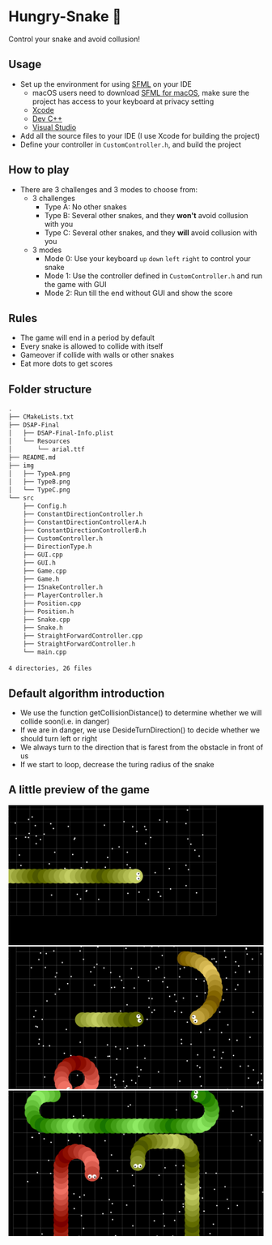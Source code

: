 # Hungry-Snake 🐍

Control your snake and avoid collusion!

## Usage

- Set up the environment for using [SFML](https://www.sfml-dev.org/) on your IDE
  - macOS users need to download [SFML for macOS](https://www.sfml-dev.org/download/sfml/2.5.1/), make sure the project has access to your keyboard at privacy setting
  - [Xcode](https://blog.csdn.net/ilovestarbucks/article/details/124425801)
  - [Dev C++](https://programming727.pixnet.net/blog/post/24516428-c++-%E8%A8%AD%E7%BD%AE-sfml-dev-c++)
  - [Visual Studio](http://n.sfs.tw/content/index/14725#azm)
- Add all the source files to your IDE (I use Xcode for building the project)
- Define your controller in `CustomController.h`, and build the project

## How to play

- There are 3 challenges and 3 modes to choose from:
  - 3 challenges
    - Type A: No other snakes
    - Type B: Several other snakes, and they **won't** avoid collusion with you
    - Type C: Several other snakes, and they **will**  avoid collusion with you
  - 3 modes
    - Mode 0: Use your keyboard `up` `down` `left` `right` to control your snake
    - Mode 1: Use the controller defined in `CustomController.h` and run the game with GUI
    - Mode 2: Run till the end without GUI and show the score

## Rules

- The game will end in a period by default
- Every snake is allowed to collide with itself
- Gameover if collide with walls or other snakes
- Eat more dots to get scores

## Folder structure

``` shell
.
├── CMakeLists.txt
├── DSAP-Final
│   ├── DSAP-Final-Info.plist
│   └── Resources
│       └── arial.ttf
├── README.md
├── img
│   ├── TypeA.png
│   ├── TypeB.png
│   └── TypeC.png
└── src
    ├── Config.h
    ├── ConstantDirectionController.h
    ├── ConstantDirectionControllerA.h
    ├── ConstantDirectionControllerB.h
    ├── CustomController.h
    ├── DirectionType.h
    ├── GUI.cpp
    ├── GUI.h
    ├── Game.cpp
    ├── Game.h
    ├── ISnakeController.h
    ├── PlayerController.h
    ├── Position.cpp
    ├── Position.h
    ├── Snake.cpp
    ├── Snake.h
    ├── StraightForwardController.cpp
    ├── StraightForwardController.h
    └── main.cpp

4 directories, 26 files
```

## Default algorithm introduction

- We use the function getCollisionDistance() to determine whether we will collide soon(i.e. in danger)
- If we are in danger, we use DesideTurnDirection() to decide whether we should turn left or right
- We always turn to the direction that is farest from the obstacle in front of us
- If we start to loop, decrease the turing radius of the snake

## A little preview of the game

![TypeA](./img/TypeA.png)
![TypeB](./img/TypeB.png)
![TypeB](./img/TypeC.png)
